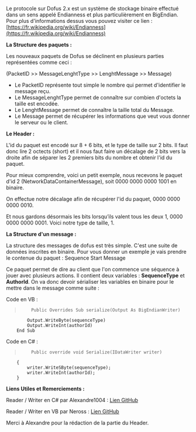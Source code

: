 Le protocole sur Dofus 2.x est un système de stockage binaire effectué dans un sens appelé Endianness et plus particulièrement en BigEndian.
Pour plus d'informations dessus vous pouvez visiter ce lien : [https://fr.wikipedia.org/wiki/Endianness](https://fr.wikipedia.org/wiki/Endianness)

**La Structure des paquets :**

Les nouveaux paquets de Dofus se déclinent en plusieurs parties représentées comme ceci : 

(PacketID >> MessageLenghtType >> LenghtMessage >> Message)

* Le PacketID représente tout simple le nombre qui permet d'identifier le message reçu.
* Le MessageLenghtType permet de connaître sur combien d'octets la taille est encodée.
* Le LenghtMessage permet de connaître la taille total du Message.
* Le Message permet de récupérer les informations que veut vous donner le serveur ou le client.

**Le Header :** 

L'id du paquet est encodé sur 8 + 6 bits, et le type de taille sur 2 bits. Il faut donc lire 2 octects (short) et il nous faut faire un décalage de 2 bits vers la droite afin de séparer les 2 premiers bits du nombre et obtenir l'id du paquet.

Pour mieux comprendre, voici un petit exemple, nous recevons le paquet d'id 2 (NetworkDataContainerMessage), soit 0000 0000 0000 1001 en binaire.

On effectue notre décalage afin de récupérer l'id du paquet, 0000 0000 0000 0010.

Et nous gardons désormais les bits lorsqu’ils valent tous les deux 1, 0000 0000 0000 0001. Voici notre type de taille, 1.

**La Structure d'un message :** 

La structure des messages de dofus est très simple.
C'est une suite de données inscrites en binaire.
Pour vous donner un exemple je vais prendre le contenue du paquet : Sequence Start Message

Ce paquet permet de dire au client que l'on commence une séquence à jouer avec plusieurs actions.
Il contient deux variables : **SequenceType** et **AuthorId**. On va donc devoir sérialiser les variables en binaire pour le mettre dans le message comme suite : 

Code en VB : 
>         Public Overrides Sub serialize(Output As BigEndianWriter)
            Output.WriteByte(sequenceType)
            Output.WriteInt(authorId)
        End Sub

Code en C# : 

>         Public override void Serialize(IDataWriter writer)
        {
            writer.WriteSByte(sequenceType);
            writer.WriteInt(authorId);
        }


**Liens Utiles et Remerciements :**

Reader / Writer en C# par Alexandre1004 : [Lien GitHub](https://github.com/alexandre10044/Dofus-2.27-IO)

Reader / Writer en VB par Neross : [Lien GitHub](https://github.com/yebou/BigEndian)

Merci à Alexandre pour la rédaction de la partie du Header.